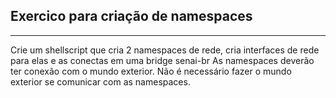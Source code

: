 ## Exercico para criação de namespaces 
<hr>
Crie um shellscript que cria 2 namespaces de rede, cria interfaces de rede para elas e as conectas em uma bridge senai-br
As namespaces deverão ter conexão com o mundo exterior.
Não é necessário fazer o  mundo exterior se comunicar com as namespaces.




